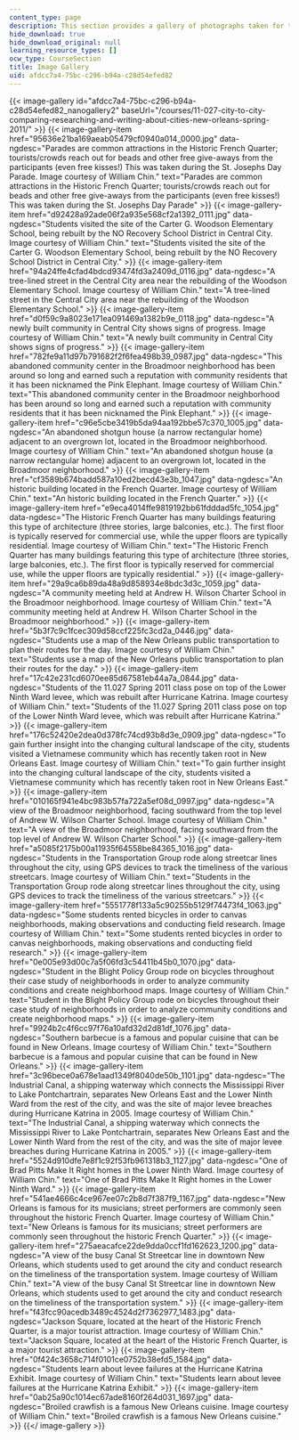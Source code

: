 ```yaml
---
content_type: page
description: This section provides a gallery of photographs taken for the course.
hide_download: true
hide_download_original: null
learning_resource_types: []
ocw_type: CourseSection
title: Image Gallery
uid: afdcc7a4-75bc-c296-b94a-c28d54efed82
---
```


{{< image-gallery id="afdcc7a4-75bc-c296-b94a-c28d54efed82_nanogallery2" baseUrl="/courses/11-027-city-to-city-comparing-researching-and-writing-about-cities-new-orleans-spring-2011/" >}}
{{< image-gallery-item href="95636e21ba169aeab05479cf0940a014_0000.jpg" data-ngdesc="Parades are common attractions in the Historic French Quarter; tourists/crowds reach out for beads and other free give-aways from the participants (even free kisses!) This was taken during the St. Josephs Day Parade. Image courtesy of William Chin." text="Parades are common attractions in the Historic French Quarter; tourists/crowds reach out for beads and other free give-aways from the participants (even free kisses!) This was taken during the St. Josephs Day Parade" >}}
{{< image-gallery-item href="d92428a92ade06f2a935e568cf2a1392_0111.jpg" data-ngdesc="Students visited the site of the Carter G. Woodson Elementary School, being rebuilt by the NO Recovery School District in Central City. Image courtesy of William Chin." text="Students visited the site of the Carter G. Woodson Elementary School, being rebuilt by the NO Recovery School District in Central City." >}}
{{< image-gallery-item href="94a24ffe4cfad4bdcd93474fd3a2409d_0116.jpg" data-ngdesc="A tree-lined street in the Central City area near the rebuilding of the Woodson Elementary School. Image courtesy of William Chin." text="A tree-lined street in the Central City area near the rebuilding of the Woodson Elementary School." >}}
{{< image-gallery-item href="d0f59c9a8023e171ea091469a1382b9e_0118.jpg" data-ngdesc="A newly built community in Central City shows signs of progress. Image courtesy of William Chin." text="A newly built community in Central City shows signs of progress." >}}
{{< image-gallery-item href="782fe9a11d97b791682f2f6fea498b39_0987.jpg" data-ngdesc="This abandoned community center in the Broadmoor neighborhood has been around so long and earned such a reputation with community residents that it has been nicknamed the Pink Elephant. Image courtesy of William Chin." text="This abandoned community center in the Broadmoor neighborhood has been around so long and earned such a reputation with community residents that it has been nicknamed the Pink Elephant." >}}
{{< image-gallery-item href="c96e5cbe3419b5da94aa192bbe57c370_1005.jpg" data-ngdesc="An abandoned shotgun house (a narrow rectangular home) adjacent to an overgrown lot, located in the Broadmoor neighborhood. Image courtesy of William Chin." text="An abandoned shotgun house (a narrow rectangular home) adjacent to an overgrown lot, located in the Broadmoor neighborhood." >}}
{{< image-gallery-item href="cf3589b674badd587a10ed2becd43e3b_1047.jpg" data-ngdesc="An historic building located in the French Quarter. Image courtesy of William Chin." text="An historic building located in the French Quarter." >}}
{{< image-gallery-item href="e9eca4014ffe9819192bb61fdddad5fc_1054.jpg" data-ngdesc="The Historic French Quarter has many buildings featuring this type of architecture (three stories, large balconies, etc.). The first floor is typically reserved for commercial use, while the upper floors are typically residential. Image courtesy of William Chin." text="The Historic French Quarter has many buildings featuring this type of architecture (three stories, large balconies, etc.). The first floor is typically reserved for commercial use, while the upper floors are typically residential." >}}
{{< image-gallery-item href="29a9ca6b89da48a9d858934e8bdc3d3c_1059.jpg" data-ngdesc="A community meeting held at Andrew H. Wilson Charter School in the Broadmoor neighborhood. Image courtesy of William Chin." text="A community meeting held at Andrew H. Wilson Charter School in the Broadmoor neighborhood." >}}
{{< image-gallery-item href="5b3f7c9c1fcec309d58ccf225fc3cd2a_0446.jpg" data-ngdesc="Students use a map of the New Orleans public transportation to plan their routes for the day. Image courtesy of William Chin." text="Students use a map of the New Orleans public transportation to plan their routes for the day." >}}
{{< image-gallery-item href="17c42e231cd6070ee85d67581eb44a7a_0844.jpg" data-ngdesc="Students of the 11.027 Spring 2011 class pose on top of the Lower Ninth Ward levee, which was rebuilt after Hurricane Katrina. Image courtesy of William Chin." text="Students of the 11.027 Spring 2011 class pose on top of the Lower Ninth Ward levee, which was rebuilt after Hurricane Katrina." >}}
{{< image-gallery-item href="176c52420e2dea0d378fc74cd93b8d3e_0909.jpg" data-ngdesc="To gain further insight into the changing cultural landscape of the city, students visited a Vietnamese community which has recently taken root in New Orleans East. Image courtesy of William Chin." text="To gain further insight into the changing cultural landscape of the city, students visited a Vietnamese community which has recently taken root in New Orleans East." >}}
{{< image-gallery-item href="010165f941e4bc983b57fa722a5ef08d_0997.jpg" data-ngdesc="A view of the Broadmoor neighborhood, facing southward from the top level of Andrew W. Wilson Charter School. Image courtesy of William Chin." text="A view of the Broadmoor neighborhood, facing southward from the top level of Andrew W. Wilson Charter School." >}}
{{< image-gallery-item href="a5085f2175b00a11935f64558be84365_1016.jpg" data-ngdesc="Students in the Transportation Group rode along streetcar lines throughout the city, using GPS devices to track the timeliness of the various streetcars. Image courtesy of William Chin." text="Students in the Transportation Group rode along streetcar lines throughout the city, using GPS devices to track the timeliness of the various streetcars." >}}
{{< image-gallery-item href="5551778f133a5c90255b5129f74473f4_1063.jpg" data-ngdesc="Some students rented bicycles in order to canvas neighborhoods, making observations and conducting field research. Image courtesy of William Chin." text="Some students rented bicycles in order to canvas neighborhoods, making observations and conducting field research." >}}
{{< image-gallery-item href="0e005e93d00c7a5f06fd3c54411b45b0_1070.jpg" data-ngdesc="Student in the Blight Policy Group rode on bicycles throughout their case study of neighborhoods in order to analyze community conditions and create neighborhood maps. Image courtesy of William Chin." text="Student in the Blight Policy Group rode on bicycles throughout their case study of neighborhoods in order to analyze community conditions and create neighborhood maps." >}}
{{< image-gallery-item href="9924b2c4f6cc97f76a10afd32d2d81df_1076.jpg" data-ngdesc="Southern barbecue is a famous and popular cuisine that can be found in New Orleans. Image courtesy of William Chin." text="Southern barbecue is a famous and popular cuisine that can be found in New Orleans." >}}
{{< image-gallery-item href="3c96bece0a678e1aad1349f8040de50b_1101.jpg" data-ngdesc="The Industrial Canal, a shipping waterway which connects the Mississippi River to Lake Pontchartrain, separates New Orleans East and the Lower Ninth Ward from the rest of the city, and was the site of major levee breaches during Hurricane Katrina in 2005. Image courtesy of William Chin." text="The Industrial Canal, a shipping waterway which connects the Mississippi River to Lake Pontchartrain, separates New Orleans East and the Lower Ninth Ward from the rest of the city, and was the site of major levee breaches during Hurricane Katrina in 2005." >}}
{{< image-gallery-item href="5524d910dfe7e8f1c92f53fb961318b3_1127.jpg" data-ngdesc="One of Brad Pitts Make It Right homes in the Lower Ninth Ward. Image courtesy of William Chin." text="One of Brad Pitts Make It Right homes in the Lower Ninth Ward." >}}
{{< image-gallery-item href="541ae4666c4ce967ee07c2b8d7f387f9_1167.jpg" data-ngdesc="New Orleans is famous for its musicians; street performers are commonly seen throughout the historic French Quarter. Image courtesy of William Chin." text="New Orleans is famous for its musicians; street performers are commonly seen throughout the historic French Quarter." >}}
{{< image-gallery-item href="275aeacafce22de9dda0ccf1fd162623_1200.jpg" data-ngdesc="A view of the busy Canal St Streetcar line in downtown New Orleans, which students used to get around the city and conduct research on the timeliness of the transportation system. Image courtesy of William Chin." text="A view of the busy Canal St Streetcar line in downtown New Orleans, which students used to get around the city and conduct research on the timeliness of the transportation system." >}}
{{< image-gallery-item href="f43fcc90acedb3489c4524d2f7362977_1483.jpg" data-ngdesc="Jackson Square, located at the heart of the Historic French Quarter, is a major tourist attraction. Image courtesy of William Chin." text="Jackson Square, located at the heart of the Historic French Quarter, is a major tourist attraction." >}}
{{< image-gallery-item href="0f424c3658c714f0101ce0752b38efd5_1584.jpg" data-ngdesc="Students learn about levee failures at the Hurricane Katrina Exhibit. Image courtesy of William Chin." text="Students learn about levee failures at the Hurricane Katrina Exhibit." >}}
{{< image-gallery-item href="0ab25a90c1014ec67ade8160f264d031_1697.jpg" data-ngdesc="Broiled crawfish is a famous New Orleans cuisine. Image courtesy of William Chin." text="Broiled crawfish is a famous New Orleans cuisine." >}}
{{</ image-gallery >}}